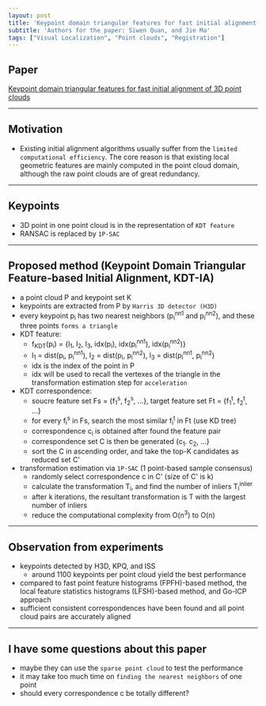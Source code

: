 ```yaml
---
layout: post
title: 'Keypoint domain triangular features for fast initial alignment of 3D point clouds'
subtitle: 'Authors for the paper: Siwen Quan, and Jie Ma'
tags: ["Visual Localization", "Point clouds", "Registration"]
---
```


## Paper
<a href="https://ieeexplore.ieee.org/stamp/stamp.jsp?arnumber=8758558"> Keypoint domain triangular features for fast initial alignment of 3D point clouds</a>

---

## Motivation
- Existing initial alignment algorithms usually suffer from the `limited computational efficiency`. The core reason is that existing local geometric features are mainly computed in the point cloud domain, although the raw point clouds are of great redundancy.

---

## Keypoints
- 3D point in one point cloud is in the representation of `KDT feature`
- RANSAC is replaced by `1P-SAC`
  
---

## Proposed method (Keypoint Domain Triangular Feature-based Initial Alignment, KDT-IA)
- a point cloud P and keypoint set K
- keypoints are extracted from P by `Harris 3D detector (H3D)`
- every keypoint p<sub>i</sub> has two nearest neighbors (p<sub>i</sub><sup>nn1</sup> and p<sub>i</sub><sup>nn2</sup>), and these three points `forms a triangle`
- KDT feature: 
  - f<sub>KDT</sub>(p<sub>i</sub>) = {l<sub>1</sub>, l<sub>2</sub>, l<sub>3</sub>, idx(p<sub>i</sub>), idx(p<sub>i</sub><sup>nn1</sup>), idx(p<sub>i</sub><sup>nn2</sup>)}
  - l<sub>1</sub> = dist(p<sub>i</sub>, p<sub>i</sub><sup>nn1</sup>), l<sub>2</sub> = dist(p<sub>i</sub>, p<sub>i</sub><sup>nn2</sup>), l<sub>3</sub> = dist(p<sub>i</sub><sup>nn1</sup>, p<sub>i</sub><sup>nn2</sup>)
  - idx is the index of the point in P
  - idx will be used to recall the vertexes of the triangle in the transformation estimation step for `acceleration`
- KDT correspondence:
  - soucre feature set Fs = {f<sub>1</sub><sup>s</sup>, f<sub>2</sub><sup>s</sup>, ...}, target feature set Ft = {f<sub>1</sub><sup>t</sup>, f<sub>2</sub><sup>t</sup>, ...}
  - for every f<sub>i</sub><sup>s</sup> in Fs, search the most similar f<sub>i</sub><sup>t</sup> in Ft (use KD tree)
  - correspondence c<sub>i</sub> is obtained after found the feature pair
  - correspondence set C is then be generated {c<sub>1</sub>. c<sub>2</sub>, ...}
  - sort the C in ascending order, and take the top-K candidates as reduced set C'
- transformation estimation via `1P-SAC` (1 point-based sample consensus)
  - randomly select correspondence c in C' (size of C' is k)
  - calculate the transformation T<sub>i</sub>, and find the number of inliers T<sub>i</sub><sup>inlier</sup>
  - after k iterations, the resultant transformation is T with the largest number of inliers 
  - reduce the computational complexity from O(n<sup>3</sup>) to O(n)
---

## Observation from experiments
- keypoints detected by H3D, KPQ, and ISS
  - around 1100 keypoints per point cloud yield the best performance
- compared to fast point feature histograms (FPFH)-based method, the local feature statistics histograms
(LFSH)-based method, and Go-ICP approach
- sufficient consistent correspondences have been found and all point cloud pairs are accurately aligned

---

## I have some questions about this paper
- maybe they can use the `sparse point cloud` to test the performance
- it may take too much time on `finding the nearest neighbors` of one point
- should every correspondence c be totally different?
  
